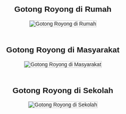 <!DOCTYPE html>
<html lang="id">
<head>
    <meta charset="UTF-8">
    <meta name="viewport" content="width=device-width, initial-scale=1.0">
    <title>Gotong Royong</title>
    <style>
        body {
            font-family: Arial, sans-serif;
            margin: 20px;
        }
        .container {
            display: flex;
            flex-direction: column;
            align-items: center;
            gap: 20px;
        }
        img {
            max-width: 100%;
            height: auto;
            border: 1px solid #ccc;
        }
        .section {
            text-align: center;
        }
    </style>
</head>
<body>
    <div class="container">
        <div class="section">
            <h2>Gotong Royong di Rumah</h2>
            <img src="aril rumah.jpg" alt="Gotong Royong di Rumah">
        </div>
        <div class="section">
            <h2>Gotong Royong di Masyarakat</h2>
            <img src="aril masyarakat.jpg" alt="Gotong Royong di Masyarakat">
        </div>
        <div class="section">
            <h2>Gotong Royong di Sekolah</h2>
            <img src="aril  sekolah.jpg" alt="Gotong Royong di Sekolah">
        </div>
    </div>
</body>
</html>
